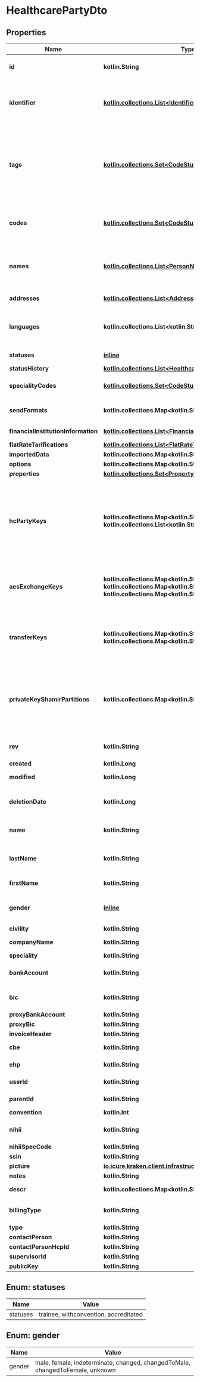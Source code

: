 
# HealthcarePartyDto

## Properties
Name | Type | Description | Notes
------------ | ------------- | ------------- | -------------
**id** | **kotlin.String** | the Id of the healthcare party. We encourage using either a v4 UUID or a HL7 Id. | 
**identifier** | [**kotlin.collections.List&lt;IdentifierDto&gt;**](IdentifierDto.md) | The healthcareparty&#39;s identifiers, used by the client to identify uniquely and unambiguously the HCP. However, iCure may not guarantee this uniqueness by itself : This should be done at the client side. | 
**tags** | [**kotlin.collections.Set&lt;CodeStubDto&gt;**](CodeStubDto.md) | A tag is an item from a codification system that qualifies an entity as being member of a certain class, whatever the value it might have taken. If the tag qualifies the content of a field, it means that whatever the content of the field, the tag will always apply. For example, the label of a field is qualified using a tag. LOINC is a codification system typically used for tags. | 
**codes** | [**kotlin.collections.Set&lt;CodeStubDto&gt;**](CodeStubDto.md) | A code is an item from a codification system that qualifies the content of this entity. SNOMED-CT, ICPC-2 or ICD-10 codifications systems can be used for codes | 
**names** | [**kotlin.collections.List&lt;PersonNameDto&gt;**](PersonNameDto.md) | the list of all names of the healthcare party, also containing the official full name information. Ordered by preference of use. First element is therefore the official name used for the healthcare party in the application | 
**addresses** | [**kotlin.collections.List&lt;AddressDto&gt;**](AddressDto.md) | The list of addresses (with address type). | 
**languages** | **kotlin.collections.List&lt;kotlin.String&gt;** | The list of languages spoken by the patient ordered by fluency (alpha-2 code http://www.loc.gov/standards/iso639-2/ascii_8bits.html). | 
**statuses** | [**inline**](#kotlin.collections.Set&lt;StatusesEnum&gt;) | The healthcare party&#39;s status: &#39;trainee&#39; or &#39;withconvention&#39; or &#39;accredited&#39; | 
**statusHistory** | [**kotlin.collections.List&lt;HealthcarePartyHistoryStatusDto&gt;**](HealthcarePartyHistoryStatusDto.md) | The healthcare party&#39;s status history | 
**specialityCodes** | [**kotlin.collections.Set&lt;CodeStubDto&gt;**](CodeStubDto.md) | Medical specialty of the healthcare party codified using FHIR or Kmehr codificaiton scheme | 
**sendFormats** | **kotlin.collections.Map&lt;kotlin.String, kotlin.String&gt;** | The type of format for contacting the healthcare party, ex: mobile, phone, email, etc. | 
**financialInstitutionInformation** | [**kotlin.collections.List&lt;FinancialInstitutionInformationDto&gt;**](FinancialInstitutionInformationDto.md) | List of financial information (Bank, bank account). | 
**flatRateTarifications** | [**kotlin.collections.List&lt;FlatRateTarificationDto&gt;**](FlatRateTarificationDto.md) |  | 
**importedData** | **kotlin.collections.Map&lt;kotlin.String, kotlin.String&gt;** |  | 
**options** | **kotlin.collections.Map&lt;kotlin.String, kotlin.String&gt;** |  | 
**properties** | [**kotlin.collections.Set&lt;PropertyStubDto&gt;**](PropertyStubDto.md) |  | 
**hcPartyKeys** | **kotlin.collections.Map&lt;kotlin.String, kotlin.collections.List&lt;kotlin.String&gt;&gt;** | For each couple of HcParties (delegator and delegate), this map contains the exchange AES key. The delegator is always this hcp, the key of the map is the id of the delegate. The AES exchange key is encrypted using RSA twice : once using this hcp public key (index 0 in the Array) and once using the other hcp public key (index 1 in the Array). For a pair of HcParties. Each HcParty always has one AES exchange key for himself. | 
**aesExchangeKeys** | **kotlin.collections.Map&lt;kotlin.String, kotlin.collections.Map&lt;kotlin.String, kotlin.collections.Map&lt;kotlin.String, kotlin.String&gt;&gt;&gt;** | Extra AES exchange keys, usually the ones we lost access to at some point. The structure is { publicKey: { delegateId: { myPubKey1: aesExKey_for_this, delegatePubKey1: aesExKey_for_delegate } } } | 
**transferKeys** | **kotlin.collections.Map&lt;kotlin.String, kotlin.collections.Map&lt;kotlin.String, kotlin.String&gt;&gt;** | Our private keys encrypted with our public keys. The structure is { publicKey1: { publicKey2: privateKey2_encrypted_with_publicKey1, publicKey3: privateKey3_encrypted_with_publicKey1 } } | 
**privateKeyShamirPartitions** | **kotlin.collections.Map&lt;kotlin.String, kotlin.String&gt;** | The privateKeyShamirPartitions are used to share this hcp&#39;s private RSA key with a series of other hcParties using Shamir&#39;s algorithm. The key of the map is the hcp Id with whom this partition has been shared. The value is \&quot;threshold⎮partition in hex\&quot; encrypted using the the partition&#39;s holder&#39;s public RSA key | 
**rev** | **kotlin.String** | the revision of the healthcare party in the database, used for conflict management / optimistic locking. |  [optional]
**created** | **kotlin.Long** | creation timestamp of the object. |  [optional]
**modified** | **kotlin.Long** | last modification timestamp of the object. |  [optional]
**deletionDate** | **kotlin.Long** | hard delete (unix epoch in ms) timestamp of the object. Filled automatically when deletePatient is called. |  [optional]
**name** | **kotlin.String** | The full name of the healthcare party, used mainly when the healthcare party is an organization |  [optional]
**lastName** | **kotlin.String** | the lastname (surname) of the healthcare party. This is the official lastname that should be used for official administrative purposes. |  [optional]
**firstName** | **kotlin.String** | the firstname (name) of the healthcare party. |  [optional]
**gender** | [**inline**](#GenderEnum) | the gender of the healthcare party: male, female, indeterminate, changed, changedToMale, changedToFemale, unknown |  [optional]
**civility** | **kotlin.String** | Mr., Ms., Pr., Dr. ... |  [optional]
**companyName** | **kotlin.String** | The name of the company this healthcare party is member of |  [optional]
**speciality** | **kotlin.String** | Medical specialty of the healthcare party |  [optional]
**bankAccount** | **kotlin.String** | Bank Account identifier of the healhtcare party, IBAN, deprecated, use financial institutions instead |  [optional]
**bic** | **kotlin.String** | Bank Identifier Code, the SWIFT Address assigned to the bank, use financial institutions instead |  [optional]
**proxyBankAccount** | **kotlin.String** |  |  [optional]
**proxyBic** | **kotlin.String** |  |  [optional]
**invoiceHeader** | **kotlin.String** | All details included in the invoice header |  [optional]
**cbe** | **kotlin.String** | Identifier number for institution type if the healthcare party is an enterprise |  [optional]
**ehp** | **kotlin.String** | Identifier number for the institution if the healthcare party is an organization |  [optional]
**userId** | **kotlin.String** | The id of the user that usually handles this healthcare party. |  [optional]
**parentId** | **kotlin.String** | Id of parent of the user representing the healthcare party. |  [optional]
**convention** | **kotlin.Int** |  |  [optional]
**nihii** | **kotlin.String** | National Institute for Health and Invalidity Insurance number assigned to healthcare parties (institution or person). |  [optional]
**nihiiSpecCode** | **kotlin.String** |  |  [optional]
**ssin** | **kotlin.String** | Social security inscription number. |  [optional]
**picture** | [**io.icure.kraken.client.infrastructure.ByteArrayWrapper**](io.icure.kraken.client.infrastructure.ByteArrayWrapper.md) | A picture usually saved in JPEG format. |  [optional]
**notes** | **kotlin.String** | Text notes. |  [optional]
**descr** | **kotlin.collections.Map&lt;kotlin.String, kotlin.String&gt;** | A description of the HCP, meant for the public and in multiple languages. |  [optional]
**billingType** | **kotlin.String** | The invoicing scheme this healthcare party adheres to : &#39;service fee&#39; or &#39;flat rate&#39; |  [optional]
**type** | **kotlin.String** |  |  [optional]
**contactPerson** | **kotlin.String** |  |  [optional]
**contactPersonHcpId** | **kotlin.String** |  |  [optional]
**supervisorId** | **kotlin.String** |  |  [optional]
**publicKey** | **kotlin.String** | The public key of this hcp |  [optional]


<a name="kotlin.collections.Set<StatusesEnum>"></a>
## Enum: statuses
Name | Value
---- | -----
statuses | trainee, withconvention, accreditated


<a name="GenderEnum"></a>
## Enum: gender
Name | Value
---- | -----
gender | male, female, indeterminate, changed, changedToMale, changedToFemale, unknown



